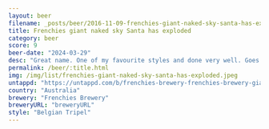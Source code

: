 ```yaml
---
layout: beer
filename: _posts/beer/2016-11-09-frenchies-giant-naked-sky-santa-has-exploded.md
title: Frenchies giant naked sky Santa has exploded
category: beer
score: 9
beer-date: "2024-03-29"
desc: "Great name. One of my favourite styles and done very well. Goes down very easy. Like taking a regular beer and ramping everything up"
permalink: /beer/:title.html
img: /img/list/frenchies-giant-naked-sky-santa-has-exploded.jpeg
untappd: "https://untappd.com/b/frenchies-brewery-frenchies-brewery-giant-naked-sky-santa-has-exploded/5616802"
country: "Australia"
brewery: "Frenchies Brewery"
breweryURL: "breweryURL"
style: "Belgian Tripel"
---
```

